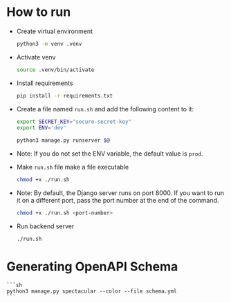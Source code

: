 # How to run

- Create virtual environment
  
    ```sh
    python3 -m venv .venv
    ```

- Activate venv
  
    ```sh
    source .venv/bin/activate
    ```

- Install requirements

    ```sh
    pip install -r requirements.txt
    ```

- Create a file named `run.sh` and add the following content to it:

    ```sh
    export SECRET_KEY="secure-secret-key"
    export ENV='dev'

    python3 manage.py runserver $@
    ```

- Note: If you do not set the ENV variable, the default value is `prod`.

- Make `run.sh` file make a file executable

    ```sh
    chmod +x ./run.sh
    ```

- Note: By default, the Django server runs on port 8000. If you want to run it on a different port, pass the port number at the end of the command.

    ```sh
    chmod +x ./run.sh <port-number>
    ```

- Run backend server

    ```sh
    ./run.sh
    ```

# Generating OpenAPI Schema

    ```sh
    python3 manage.py spectacular --color --file schema.yml
    ```